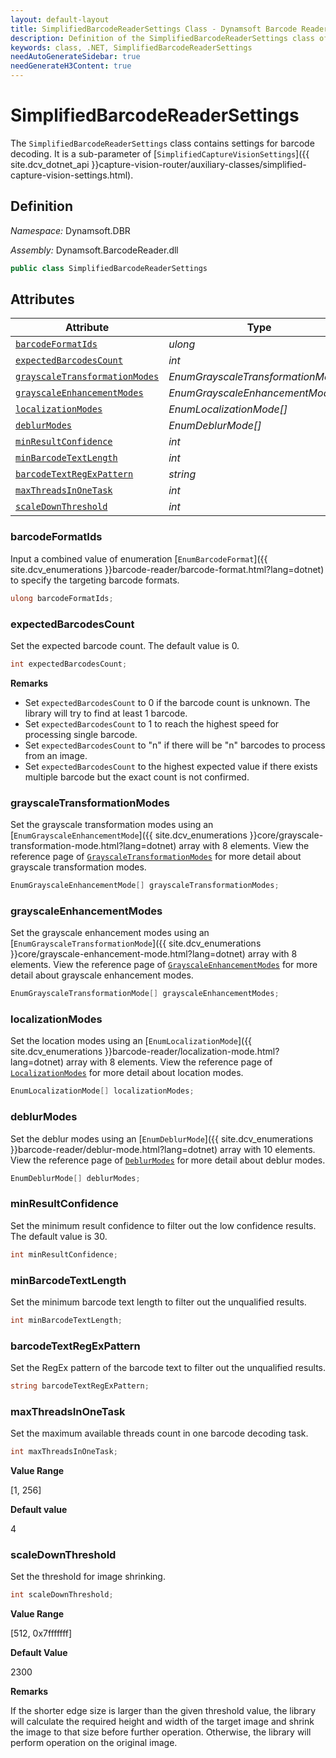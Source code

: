 ```yaml
---
layout: default-layout
title: SimplifiedBarcodeReaderSettings Class - Dynamsoft Barcode Reader Module .NET Edition API Reference
description: Definition of the SimplifiedBarcodeReaderSettings class of the CaptureVisionRouter class in Dynamsoft Barcode Reader Module .NET Edition.
keywords: class, .NET, SimplifiedBarcodeReaderSettings
needAutoGenerateSidebar: true
needGenerateH3Content: true
---
```


# SimplifiedBarcodeReaderSettings

The `SimplifiedBarcodeReaderSettings` class contains settings for barcode decoding. It is a sub-parameter of [`SimplifiedCaptureVisionSettings`]({{ site.dcv_dotnet_api }}capture-vision-router/auxiliary-classes/simplified-capture-vision-settings.html).

## Definition

*Namespace:* Dynamsoft.DBR

*Assembly:* Dynamsoft.BarcodeReader.dll

```csharp
public class SimplifiedBarcodeReaderSettings
```

## Attributes

| Attribute | Type |
| --------- | ---- |
| [`barcodeFormatIds`](#barcodeformatids) | *ulong* |
| [`expectedBarcodesCount`](#expectedbarcodescount) | *int* |
| [`grayscaleTransformationModes`](#grayscaletransformationmodes) | *EnumGrayscaleTransformationMode[]* |
| [`grayscaleEnhancementModes`](#grayscaleenhancementmodes) | *EnumGrayscaleEnhancementMode[]* |
| [`localizationModes`](#localizationmodes) | *EnumLocalizationMode[]* |
| [`deblurModes`](#deblurmodes) | *EnumDeblurMode[]* |
| [`minResultConfidence`](#minresultconfidence) | *int* |
| [`minBarcodeTextLength`](#minbarcodetextlength) | *int* |
| [`barcodeTextRegExPattern`](#barcodetextregexpattern) | *string* |
| [`maxThreadsInOneTask`](#maxthreadsinonetask) | *int* |
| [`scaleDownThreshold`](#scaledownthreshold) | *int* |

### barcodeFormatIds

Input a combined value of enumeration [`EnumBarcodeFormat`]({{ site.dcv_enumerations }}barcode-reader/barcode-format.html?lang=dotnet) to specify the targeting barcode formats.

```csharp
ulong barcodeFormatIds;
```

### expectedBarcodesCount

Set the expected barcode count. The default value is 0.

```csharp
int expectedBarcodesCount;
```

**Remarks**

* Set `expectedBarcodesCount` to 0 if the barcode count is unknown. The library will try to find at least 1 barcode.
* Set `expectedBarcodesCount` to 1 to reach the highest speed for processing single barcode.
* Set `expectedBarcodesCount` to "n" if there will be "n" barcodes to process from an image.
* Set `expectedBarcodesCount` to the highest expected value if there exists multiple barcode but the exact count is not confirmed.

### grayscaleTransformationModes

Set the grayscale transformation modes using an [`EnumGrayscaleEnhancementMode`]({{ site.dcv_enumerations }}core/grayscale-transformation-mode.html?lang=dotnet) array with 8 elements. View the reference page of <a href="{{ site.dcv_parameters_reference }}image-parameter/grayscale-transformation-modes.html?product=dbr&repoType=core" target="_blank">`GrayscaleTransformationModes`</a> for more detail about grayscale transformation modes.

```csharp
EnumGrayscaleEnhancementMode[] grayscaleTransformationModes;
```

### grayscaleEnhancementModes

Set the grayscale enhancement modes using an [`EnumGrayscaleTransformationMode`]({{ site.dcv_enumerations }}core/grayscale-enhancement-mode.html?lang=dotnet) array with 8 elements. View the reference page of <a href="{{ site.dcv_parameters_reference }}image-parameter/grayscale-enhancement-modes.html?product=dbr&repoType=core" target="_blank">`GrayscaleEnhancementModes`</a> for more detail about grayscale enhancement modes.

```csharp
EnumGrayscaleTransformationMode[] grayscaleEnhancementModes;
```

### localizationModes

Set the location modes using an [`EnumLocalizationMode`]({{ site.dcv_enumerations }}barcode-reader/localization-mode.html?lang=dotnet) array with 8 elements. View the reference page of <a href="{{ site.dcv_parameters_reference }}barcode-reader-task-settings/localization-modes.html?product=dbr&repoType=core" target="_blank">`LocalizationModes`</a> for more detail about location modes.

```csharp
EnumLocalizationMode[] localizationModes;
```

### deblurModes

Set the deblur modes using an [`EnumDeblurMode`]({{ site.dcv_enumerations }}barcode-reader/deblur-mode.html?lang=dotnet) array with 10 elements. View the reference page of <a href="{{ site.dcv_parameters_reference }}barcode-reader-task-settings/deblur-modes.html?product=dbr&repoType=core" target="_blank">`DeblurModes`</a> for more detail about deblur modes.

```csharp
EnumDeblurMode[] deblurModes;
```

### minResultConfidence

Set the minimum result confidence to filter out the low confidence results. The default value is 30.

```csharp
int minResultConfidence;
```

### minBarcodeTextLength

Set the minimum barcode text length to filter out the unqualified results.

```csharp
int minBarcodeTextLength;
```

### barcodeTextRegExPattern

Set the RegEx pattern of the barcode text to filter out the unqualified results.

```csharp
string barcodeTextRegExPattern;
```

### maxThreadsInOneTask

Set the maximum available threads count in one barcode decoding task.

```csharp
int maxThreadsInOneTask;
```

**Value Range**

[1, 256]

**Default value**

4

### scaleDownThreshold

Set the threshold for image shrinking.

```csharp
int scaleDownThreshold;
```

**Value Range**

[512, 0x7fffffff]

**Default Value**

2300

**Remarks**

If the shorter edge size is larger than the given threshold value, the library will calculate the required height and width of the target image and shrink the image to that size before further operation. Otherwise, the library will perform operation on the original image.

